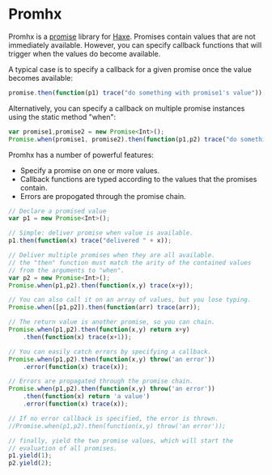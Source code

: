 Promhx
========

Promhx is a [promise](http://en.wikipedia.org/wiki/Futures_and_promises)
library for [Haxe](http://www.haxe.org).  Promises contain values that are not
immediately available. However, you can specify callback functions that will 
trigger when the values do become available.

A typical case is to specify a callback for a given promise once the value
becomes available:

```js
promise.then(function(p1) trace("do something with promise1's value"));
```

Alternatively, you can specify a callback on multiple promise instances using 
the static method "when":

```js
var promise1,promise2 = new Promise<Int>();
Promise.when(promise1, promise2).then(function(p1,p2) trace("do something with the promise values"));
```
Promhx has a number of powerful features:

* Specify a promise on one or more values.
* Callback functions are typed according to the values that the promises contain.
* Errors are propogated through the promise chain.

```js
// Declare a promised value
var p1 = new Promise<Int>();

// Simple: deliver promise when value is available.
p1.then(function(x) trace("delivered " + x));

// Deliver multiple promises when they are all available. 
// the "then" function must match the arity of the contained values
// from the arguments to "when".
var p2 = new Promise<Int>(); 
Promise.when(p1,p2).then(function(x,y) trace(x+y));

// You can also call it on an array of values, but you lose typing.
Promise.when([p1,p2]).then(function(arr) trace(arr));

// The return value is another promise, so you can chain.
Promise.when(p1,p2).then(function(x,y) return x+y)
    .then(function(x) trace(x+1));

// You can easily catch errors by specifying a callback.
Promise.when(p1,p2).then(function(x,y) throw('an error'))
    .error(function(x) trace(x));

// Errors are propagated through the promise chain.
Promise.when(p1,p2).then(function(x,y) throw('an error'))
    .then(function(x) return 'a value')
    .error(function(x) trace(x));

// If no error callback is specified, the error is thrown.
//Promise.when(p1,p2).then(function(x,y) throw('an error'));

// finally, yield the two promise values, which will start the 
// evaluation of all promises.
p1.yield(1);
p2.yield(2);

```
